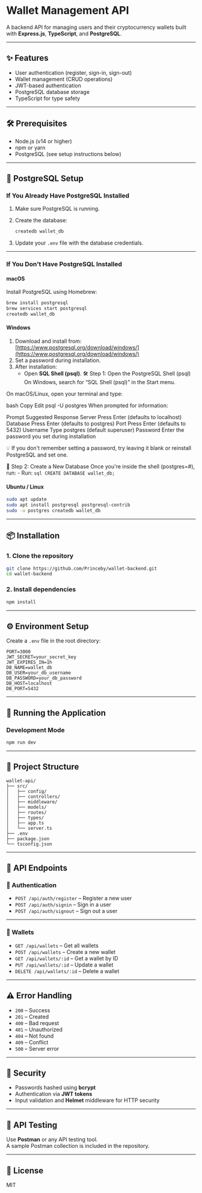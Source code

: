 # Wallet Management API

A backend API for managing users and their cryptocurrency wallets built with **Express.js**, **TypeScript**, and **PostgreSQL**.

---

## ✨ Features

- User authentication (register, sign-in, sign-out)
- Wallet management (CRUD operations)
- JWT-based authentication
- PostgreSQL database storage
- TypeScript for type safety

---

## 🛠️ Prerequisites

- Node.js (v14 or higher)
- npm or yarn
- PostgreSQL (see setup instructions below)

---

## 🐘 PostgreSQL Setup

### If You Already Have PostgreSQL Installed

1. Make sure PostgreSQL is running.
2. Create the database:

    ```bash
    createdb wallet_db
    ```

3. Update your `.env` file with the database credentials.

---

### If You Don't Have PostgreSQL Installed

#### macOS

Install PostgreSQL using Homebrew:

```bash
brew install postgresql
brew services start postgresql
createdb wallet_db
```

#### Windows

1. Download and install from:  
   [https://www.postgresql.org/download/windows/](https://www.postgresql.org/download/windows/)
2. Set a password during installation.
3. After installation:
    - Open **SQL Shell (psql)**.
  🛠 Step 1: Open the PostgreSQL Shell (psql)
  On Windows, search for “SQL Shell (psql)” in the Start menu.

  On macOS/Linux, open your terminal and type:

  bash
  Copy
  Edit
  psql -U postgres
  When prompted for information:

  Prompt	Suggested Response
  Server	Press Enter (defaults to localhost)
  Database	Press Enter (defaults to postgres)
  Port	Press Enter (defaults to 5432)
  Username	Type postgres (default superuser)
  Password	Enter the password you set during installation

  💡 If you don't remember setting a password, try leaving it blank or reinstall PostgreSQL and set one.

🧱 Step 2: Create a New Database
Once you're inside the shell (postgres=#), run:
    - Run:
      ```sql
      CREATE DATABASE wallet_db;
      ```

#### Ubuntu / Linux

```bash
sudo apt update
sudo apt install postgresql postgresql-contrib
sudo -u postgres createdb wallet_db
```

---

## 📦 Installation

### 1. Clone the repository

```bash
git clone https://github.com/Princeby/wallet-backend.git
cd wallet-backend
```

### 2. Install dependencies

```bash
npm install
```

---

## ⚙️ Environment Setup

Create a `.env` file in the root directory:

```env
PORT=3000
JWT_SECRET=your_secret_key
JWT_EXPIRES_IN=1h
DB_NAME=wallet_db
DB_USER=your_db_username
DB_PASSWORD=your_db_password
DB_HOST=localhost
DB_PORT=5432
```

---

## 🚀 Running the Application

### Development Mode

```bash
npm run dev
```

---

## 📁 Project Structure

```
wallet-api/
├── src/
│   ├── config/
│   ├── controllers/
│   ├── middleware/
│   ├── models/
│   ├── routes/
│   ├── types/
│   ├── app.ts
│   └── server.ts
├── .env
├── package.json
└── tsconfig.json
```

---

## 📡 API Endpoints

### 🔐 Authentication

- `POST /api/auth/register` – Register a new user  
- `POST /api/auth/signin` – Sign in a user  
- `POST /api/auth/signout` – Sign out a user

---

### 👛 Wallets

- `GET /api/wallets` – Get all wallets  
- `POST /api/wallets` – Create a new wallet  
- `GET /api/wallets/:id` – Get a wallet by ID  
- `PUT /api/wallets/:id` – Update a wallet  
- `DELETE /api/wallets/:id` – Delete a wallet

---

## ⚠️ Error Handling

- `200` – Success  
- `201` – Created  
- `400` – Bad request  
- `401` – Unauthorized  
- `404` – Not found  
- `409` – Conflict  
- `500` – Server error  

---

## 🔐 Security

- Passwords hashed using **bcrypt**
- Authentication via **JWT tokens**
- Input validation and **Helmet** middleware for HTTP security

---

## 🧪 API Testing

Use **Postman** or any API testing tool.  
A sample Postman collection is included in the repository.

---

## 📄 License

MIT